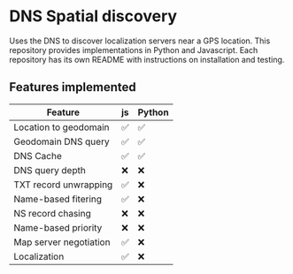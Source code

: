 # DNS Spatial discovery
Uses the DNS to discover localization servers near a GPS location. This repository provides implementations in Python and Javascript. Each repository has its own README with instructions on installation and testing.

## Features implemented

| Feature                | js                 | Python             |
| ---------------------- | ------------------ | ------------------ |
| Location to geodomain  | :white_check_mark: | :white_check_mark: |
| Geodomain DNS query    | :white_check_mark: | :white_check_mark: |
| DNS Cache              | :white_check_mark: | :white_check_mark: |
| DNS query depth        | :x:                | :x:                |
| TXT record unwrapping  | :white_check_mark: | :x:                |
| Name-based fitering    | :white_check_mark: | :x:                |
| NS record chasing      | :x:                | :x:                |
| Name-based priority    | :x:                | :x:                |
| Map server negotiation | :white_check_mark: | :x:                |
| Localization           | :white_check_mark: | :x:                |
